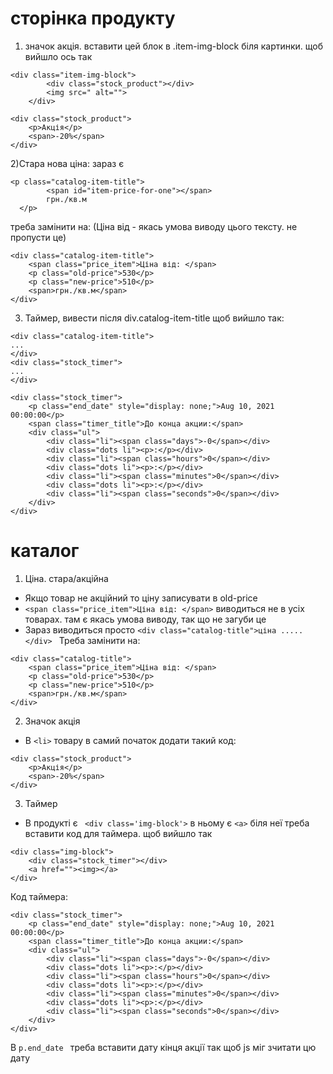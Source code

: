 # сторінка продукту
1) значок акція. вставити цей блок в .item-img-block біля картинки. щоб вийшло ось так
```
<div class="item-img-block">
        <div class="stock_product"></div>
        <img src=" alt="">
    </div>
```
```
<div class="stock_product">
    <p>Акція</p>
    <span>-20%</span>
</div>
```
2)Стара нова ціна: зараз є 
```
<p class="catalog-item-title">
        <span id="item-price-for-one"></span>
        грн./кв.м
  </p> 
```
треба замінити на: (Ціна від - якась умова виводу цього тексту. не пропусти це)
```
<div class="catalog-item-title">
    <span class="price_item">Ціна від: </span>
    <p class="old-price">530</p>
    <p class="new-price">510</p>
    <span>грн./кв.м</span>
</div>
```
3) Таймер, вивести після div.catalog-item-title щоб вийшло так:
```
<div class="catalog-item-title">
...
</div>
<div class="stock_timer">
...
</div>
```
```
<div class="stock_timer">
    <p class="end_date" style="display: none;">Aug 10, 2021 00:00:00</p>
    <span class="timer_title">До конца акции:</span>
    <div class="ul">
        <div class="li"><span class="days">-0</span></div>
        <div class="dots li"><p>:</p></div>
        <div class="li"><span class="hours">0</span></div>
        <div class="dots li"><p>:</p></div>
        <div class="li"><span class="minutes">0</span></div>
        <div class="dots li"><p>:</p></div>
        <div class="li"><span class="seconds">0</span></div>
    </div>
</div>
```
# каталог
1) Ціна. стара/акційна
- Якщо товар не акційний то ціну записувати в old-price
- ```<span class="price_item">Ціна від: </span>``` виводиться не в усіх товарах. там є якась умова виводу, так що не загуби це
- Зараз виводиться просто ```<div class="catalog-title">ціна .....</div> ```
Треба замінити на:

```
<div class="catalog-title">
    <span class="price_item">Ціна від: </span>
    <p class="old-price">530</p>
    <p class="new-price">510</p>
    <span>грн./кв.м</span>
</div>
```

2) Значок акція
- В ```<li>``` товару в самий початок додати такий код:

```
<div class="stock_product">
    <p>Акція</p>
    <span>-20%</span>
</div>
```

3) Таймер
- В продукті є ``` <div class='img-block'>``` в ньому є ```<a>``` біля неї треба вставити код для таймера. щоб вийшло так 
```
<div class="img-block">
    <div class="stock_timer"></div>
    <a href=""><img></a>
</div>
```

Код таймера:
```
<div class="stock_timer">
    <p class="end_date" style="display: none;">Aug 10, 2021 00:00:00</p>
    <span class="timer_title">До конца акции:</span>
    <div class="ul">
        <div class="li"><span class="days">-0</span></div>
        <div class="dots li"><p>:</p></div>
        <div class="li"><span class="hours">0</span></div>
        <div class="dots li"><p>:</p></div>
        <div class="li"><span class="minutes">0</span></div>
        <div class="dots li"><p>:</p></div>
        <div class="li"><span class="seconds">0</span></div>
    </div>
</div>
```
В ```p.end_date ``` треба вставити дату кінця акції так щоб js міг зчитати цю дату

